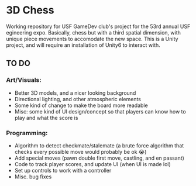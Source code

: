 # 3D Chess

Working repository for USF GameDev club's project for the 53rd annual USF egineering expo. Basically, chess but with a third spatial dimension, with unique piece movements to accomodate the new space. This is a Unity project, and will require an installation of Unity6 to interact with.

## TO DO

### Art/Visuals:

- Better 3D models, and a nicer looking background
- Directional lighting, and other atmospheric elements
- Some kind of change to make the board more readable
- Misc: some kind of UI design/concept so that players can know how to play and what the score is

### Programming:

- Algorithm to detect checkmate/stalemate (a brute force algorithm that checks every possible move would probably be ok :sob:)
- Add special moves (pawn double first move, castling, and en passant)
- Code to track player scores, and update UI (when UI is made lol)
- Set up controls to work with a controller
- Misc. bug fixes
